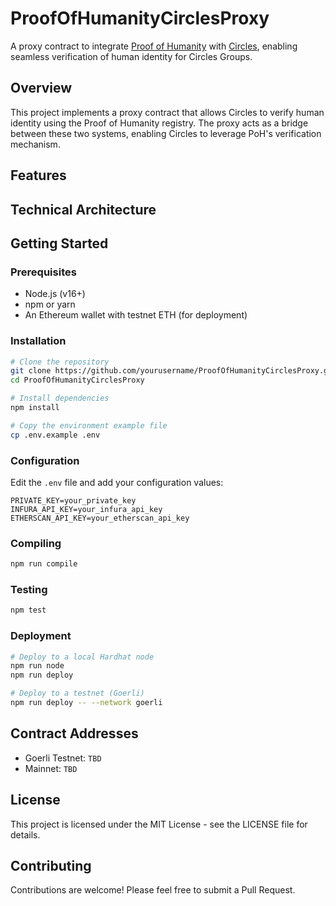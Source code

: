 # ProofOfHumanityCirclesProxy

A proxy contract to integrate [Proof of Humanity](https://v2.proofofhumanity.id/) with [Circles](https://www.aboutcircles.com), enabling seamless verification of human identity for Circles Groups.

## Overview

This project implements a proxy contract that allows Circles to verify human identity using the Proof of Humanity registry. The proxy acts as a bridge between these two systems, enabling Circles to leverage PoH's verification mechanism.

## Features


## Technical Architecture


## Getting Started

### Prerequisites

- Node.js (v16+)
- npm or yarn
- An Ethereum wallet with testnet ETH (for deployment)

### Installation

```bash
# Clone the repository
git clone https://github.com/yourusername/ProofOfHumanityCirclesProxy.git
cd ProofOfHumanityCirclesProxy

# Install dependencies
npm install

# Copy the environment example file
cp .env.example .env
```

### Configuration

Edit the `.env` file and add your configuration values:

```
PRIVATE_KEY=your_private_key
INFURA_API_KEY=your_infura_api_key
ETHERSCAN_API_KEY=your_etherscan_api_key
```

### Compiling

```bash
npm run compile
```

### Testing

```bash
npm test
```

### Deployment

```bash
# Deploy to a local Hardhat node
npm run node
npm run deploy

# Deploy to a testnet (Goerli)
npm run deploy -- --network goerli
```

## Contract Addresses

- Goerli Testnet: `TBD`
- Mainnet: `TBD`

## License

This project is licensed under the MIT License - see the LICENSE file for details.

## Contributing

Contributions are welcome! Please feel free to submit a Pull Request.
